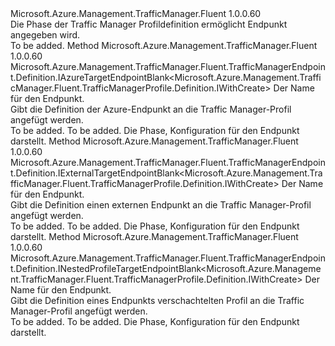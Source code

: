 <Type Name="IWithEndpoint" FullName="Microsoft.Azure.Management.TrafficManager.Fluent.TrafficManagerProfile.Definition.IWithEndpoint">
  <TypeSignature Language="C#" Value="public interface IWithEndpoint" />
  <TypeSignature Language="ILAsm" Value=".class public interface auto ansi abstract IWithEndpoint" />
  <TypeSignature Language="DocId" Value="T:Microsoft.Azure.Management.TrafficManager.Fluent.TrafficManagerProfile.Definition.IWithEndpoint" />
  <TypeSignature Language="VB.NET" Value="Public Interface IWithEndpoint" />
  <TypeSignature Language="F#" Value="type IWithEndpoint = interface" />
  <AssemblyInfo>
    <AssemblyName>Microsoft.Azure.Management.TrafficManager.Fluent</AssemblyName>
    <AssemblyVersion>1.0.0.60</AssemblyVersion>
  </AssemblyInfo>
  <Interfaces />
  <Docs>
    <summary>
            Die Phase der Traffic Manager Profildefinition ermöglicht Endpunkt angegeben wird.
            </summary>
    <remarks>To be added.</remarks>
  </Docs>
  <Members>
    <Member MemberName="DefineAzureTargetEndpoint">
      <MemberSignature Language="C#" Value="public Microsoft.Azure.Management.TrafficManager.Fluent.TrafficManagerEndpoint.Definition.IAzureTargetEndpointBlank&lt;Microsoft.Azure.Management.TrafficManager.Fluent.TrafficManagerProfile.Definition.IWithCreate&gt; DefineAzureTargetEndpoint (string name);" />
      <MemberSignature Language="ILAsm" Value=".method public hidebysig newslot virtual instance class Microsoft.Azure.Management.TrafficManager.Fluent.TrafficManagerEndpoint.Definition.IAzureTargetEndpointBlank`1&lt;class Microsoft.Azure.Management.TrafficManager.Fluent.TrafficManagerProfile.Definition.IWithCreate&gt; DefineAzureTargetEndpoint(string name) cil managed" />
      <MemberSignature Language="DocId" Value="M:Microsoft.Azure.Management.TrafficManager.Fluent.TrafficManagerProfile.Definition.IWithEndpoint.DefineAzureTargetEndpoint(System.String)" />
      <MemberSignature Language="VB.NET" Value="Public Function DefineAzureTargetEndpoint (name As String) As IAzureTargetEndpointBlank(Of IWithCreate)" />
      <MemberSignature Language="F#" Value="abstract member DefineAzureTargetEndpoint : string -&gt; Microsoft.Azure.Management.TrafficManager.Fluent.TrafficManagerEndpoint.Definition.IAzureTargetEndpointBlank&lt;Microsoft.Azure.Management.TrafficManager.Fluent.TrafficManagerProfile.Definition.IWithCreate&gt;" Usage="iWithEndpoint.DefineAzureTargetEndpoint name" />
      <MemberType>Method</MemberType>
      <AssemblyInfo>
        <AssemblyName>Microsoft.Azure.Management.TrafficManager.Fluent</AssemblyName>
        <AssemblyVersion>1.0.0.60</AssemblyVersion>
      </AssemblyInfo>
      <ReturnValue>
        <ReturnType>Microsoft.Azure.Management.TrafficManager.Fluent.TrafficManagerEndpoint.Definition.IAzureTargetEndpointBlank&lt;Microsoft.Azure.Management.TrafficManager.Fluent.TrafficManagerProfile.Definition.IWithCreate&gt;</ReturnType>
      </ReturnValue>
      <Parameters>
        <Parameter Name="name" Type="System.String" />
      </Parameters>
      <Docs>
        <param name="name">Der Name für den Endpunkt.</param>
        <summary>
            Gibt die Definition der Azure-Endpunkt an die Traffic Manager-Profil angefügt werden.
            </summary>
        <returns>To be added.</returns>
        <remarks>To be added.</remarks>
        <return>Die Phase, Konfiguration für den Endpunkt darstellt.</return>
      </Docs>
    </Member>
    <Member MemberName="DefineExternalTargetEndpoint">
      <MemberSignature Language="C#" Value="public Microsoft.Azure.Management.TrafficManager.Fluent.TrafficManagerEndpoint.Definition.IExternalTargetEndpointBlank&lt;Microsoft.Azure.Management.TrafficManager.Fluent.TrafficManagerProfile.Definition.IWithCreate&gt; DefineExternalTargetEndpoint (string name);" />
      <MemberSignature Language="ILAsm" Value=".method public hidebysig newslot virtual instance class Microsoft.Azure.Management.TrafficManager.Fluent.TrafficManagerEndpoint.Definition.IExternalTargetEndpointBlank`1&lt;class Microsoft.Azure.Management.TrafficManager.Fluent.TrafficManagerProfile.Definition.IWithCreate&gt; DefineExternalTargetEndpoint(string name) cil managed" />
      <MemberSignature Language="DocId" Value="M:Microsoft.Azure.Management.TrafficManager.Fluent.TrafficManagerProfile.Definition.IWithEndpoint.DefineExternalTargetEndpoint(System.String)" />
      <MemberSignature Language="VB.NET" Value="Public Function DefineExternalTargetEndpoint (name As String) As IExternalTargetEndpointBlank(Of IWithCreate)" />
      <MemberSignature Language="F#" Value="abstract member DefineExternalTargetEndpoint : string -&gt; Microsoft.Azure.Management.TrafficManager.Fluent.TrafficManagerEndpoint.Definition.IExternalTargetEndpointBlank&lt;Microsoft.Azure.Management.TrafficManager.Fluent.TrafficManagerProfile.Definition.IWithCreate&gt;" Usage="iWithEndpoint.DefineExternalTargetEndpoint name" />
      <MemberType>Method</MemberType>
      <AssemblyInfo>
        <AssemblyName>Microsoft.Azure.Management.TrafficManager.Fluent</AssemblyName>
        <AssemblyVersion>1.0.0.60</AssemblyVersion>
      </AssemblyInfo>
      <ReturnValue>
        <ReturnType>Microsoft.Azure.Management.TrafficManager.Fluent.TrafficManagerEndpoint.Definition.IExternalTargetEndpointBlank&lt;Microsoft.Azure.Management.TrafficManager.Fluent.TrafficManagerProfile.Definition.IWithCreate&gt;</ReturnType>
      </ReturnValue>
      <Parameters>
        <Parameter Name="name" Type="System.String" />
      </Parameters>
      <Docs>
        <param name="name">Der Name für den Endpunkt.</param>
        <summary>
            Gibt die Definition einen externen Endpunkt an die Traffic Manager-Profil angefügt werden.
            </summary>
        <returns>To be added.</returns>
        <remarks>To be added.</remarks>
        <return>Die Phase, Konfiguration für den Endpunkt darstellt.</return>
      </Docs>
    </Member>
    <Member MemberName="DefineNestedTargetEndpoint">
      <MemberSignature Language="C#" Value="public Microsoft.Azure.Management.TrafficManager.Fluent.TrafficManagerEndpoint.Definition.INestedProfileTargetEndpointBlank&lt;Microsoft.Azure.Management.TrafficManager.Fluent.TrafficManagerProfile.Definition.IWithCreate&gt; DefineNestedTargetEndpoint (string name);" />
      <MemberSignature Language="ILAsm" Value=".method public hidebysig newslot virtual instance class Microsoft.Azure.Management.TrafficManager.Fluent.TrafficManagerEndpoint.Definition.INestedProfileTargetEndpointBlank`1&lt;class Microsoft.Azure.Management.TrafficManager.Fluent.TrafficManagerProfile.Definition.IWithCreate&gt; DefineNestedTargetEndpoint(string name) cil managed" />
      <MemberSignature Language="DocId" Value="M:Microsoft.Azure.Management.TrafficManager.Fluent.TrafficManagerProfile.Definition.IWithEndpoint.DefineNestedTargetEndpoint(System.String)" />
      <MemberSignature Language="VB.NET" Value="Public Function DefineNestedTargetEndpoint (name As String) As INestedProfileTargetEndpointBlank(Of IWithCreate)" />
      <MemberSignature Language="F#" Value="abstract member DefineNestedTargetEndpoint : string -&gt; Microsoft.Azure.Management.TrafficManager.Fluent.TrafficManagerEndpoint.Definition.INestedProfileTargetEndpointBlank&lt;Microsoft.Azure.Management.TrafficManager.Fluent.TrafficManagerProfile.Definition.IWithCreate&gt;" Usage="iWithEndpoint.DefineNestedTargetEndpoint name" />
      <MemberType>Method</MemberType>
      <AssemblyInfo>
        <AssemblyName>Microsoft.Azure.Management.TrafficManager.Fluent</AssemblyName>
        <AssemblyVersion>1.0.0.60</AssemblyVersion>
      </AssemblyInfo>
      <ReturnValue>
        <ReturnType>Microsoft.Azure.Management.TrafficManager.Fluent.TrafficManagerEndpoint.Definition.INestedProfileTargetEndpointBlank&lt;Microsoft.Azure.Management.TrafficManager.Fluent.TrafficManagerProfile.Definition.IWithCreate&gt;</ReturnType>
      </ReturnValue>
      <Parameters>
        <Parameter Name="name" Type="System.String" />
      </Parameters>
      <Docs>
        <param name="name">Der Name für den Endpunkt.</param>
        <summary>
            Gibt die Definition eines Endpunkts verschachtelten Profil an die Traffic Manager-Profil angefügt werden.
            </summary>
        <returns>To be added.</returns>
        <remarks>To be added.</remarks>
        <return>Die Phase, Konfiguration für den Endpunkt darstellt.</return>
      </Docs>
    </Member>
  </Members>
</Type>